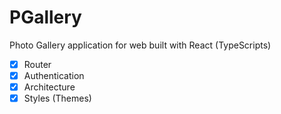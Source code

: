 # PGallery

Photo Gallery application for web built with React (TypeScripts)

- [x] Router
- [x] Authentication
- [x] Architecture
- [x] Styles (Themes)